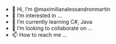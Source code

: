 - 👋 Hi, I’m @maximilianalessandronmartin
- 👀 I’m interested in ...
- 🌱 I’m currently learning C#, Java
- 💞️ I’m looking to collaborate on ...
- 📫 How to reach me ...

<!---
maximilianalessandronmartin/maximilianalessandronmartin is a ✨ special ✨ repository because its `README.md` (this file) appears on your GitHub profile.
You can click the Preview link to take a look at your changes.
--->
